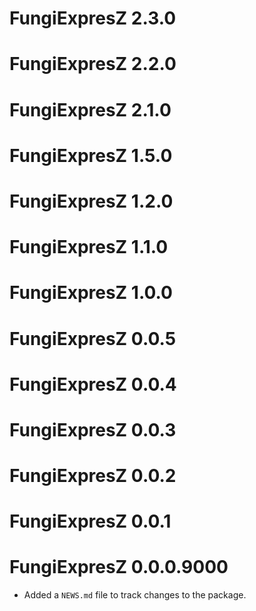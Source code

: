 # FungiExpresZ 2.3.0

# FungiExpresZ 2.2.0

# FungiExpresZ 2.1.0

# FungiExpresZ 1.5.0

# FungiExpresZ 1.2.0

# FungiExpresZ 1.1.0

# FungiExpresZ 1.0.0

# FungiExpresZ 0.0.5

# FungiExpresZ 0.0.4

# FungiExpresZ 0.0.3

# FungiExpresZ 0.0.2

# FungiExpresZ 0.0.1

# FungiExpresZ 0.0.0.9000

* Added a `NEWS.md` file to track changes to the package.
